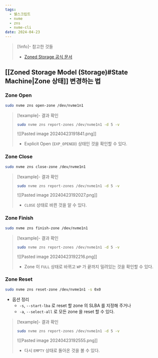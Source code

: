 ```yaml
---
tags:
  - 쉘스크립트
  - nvme
  - zns
  - nvme-cli
date: 2024-04-23
---
```

> [!info]- 참고한 것들
> - [Zoned Storage 공식 문서](https://zonedstorage.io/docs/tools/zns)

## [[Zoned Storage Model (Storage)#State Machine|Zone 상태]] 변경하는 법

### Zone Open

```bash
sudo nvme zns open-zone /dev/nvme1n1
```

> [!example]- 결과 확인
>
> ```bash
> sudo nvme zns report-zones /dev/nvme1n1 -d 5 -v
> ```
>
> ![[Pasted image 20240423191841.png]]
>
> - Explicit Open (`EXP_OPENED`) 상태인 것을 확인할 수 있다.

### Zone Close

```bash
sudo nvme zns close-zone /dev/nvme1n1
```

> [!example]- 결과 확인
>
> ```bash
> sudo nvme zns report-zones /dev/nvme1n1 -d 5 -v
> ```
>
> ![[Pasted image 20240423192027.png]]
>
> - `CLOSE` 상태로 바뀐 것을 알 수 있다.

### Zone Finish

```bash
sudo nvme zns finish-zone /dev/nvme1n1
```

> [!example]- 결과 확인
>
> ```bash
> sudo nvme zns report-zones /dev/nvme1n1 -d 5 -v
> ```
>
> ![[Pasted image 20240423192216.png]]
>
> - Zone 이 `FULL` 상태로 바뀌고 `WP` 가 끝까지 밀려있는 것을 확인할 수 있다.

### Zone Reset

```bash
sudo nvme zns reset-zone /dev/nvme1n1 -s 0x0
```

- 옵션 정리
	- `-s`, `--start-lba` 로 reset 할 zone 의 SLBA 를 지정해 주거나
	- `-a`, `--select-all` 로 모든 zone 을 reset 할 수 있다.

> [!example]- 결과 확인
>
> ```bash
> sudo nvme zns report-zones /dev/nvme1n1 -d 5 -v
> ```
>
> ![[Pasted image 20240423192555.png]]
>
> - 다시 `EMPTY` 상태로 돌아온 것을 볼 수 있다.
